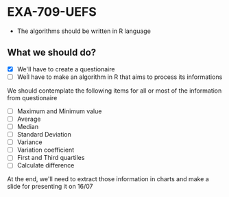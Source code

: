 # EXA-709-UEFS

- The algorithms should be written in R language

## What we should do?

+ [x] We'll have to create a questionaire
+ [ ] Weĺl have to make an algorithm in R that aims to process its informations

We should contemplate the following items for all or most of the information from questionaire

+ [ ] Maximum and Minimum value
+ [ ] Average
+ [ ] Median
+ [ ] Standard Deviation
+ [ ] Variance
+ [ ] Variation coefficient
+ [ ] First and Third quartiles
+ [ ] Calculate difference

At the end, we'll need to extract those information in charts and make a slide for presenting it on 16/07
